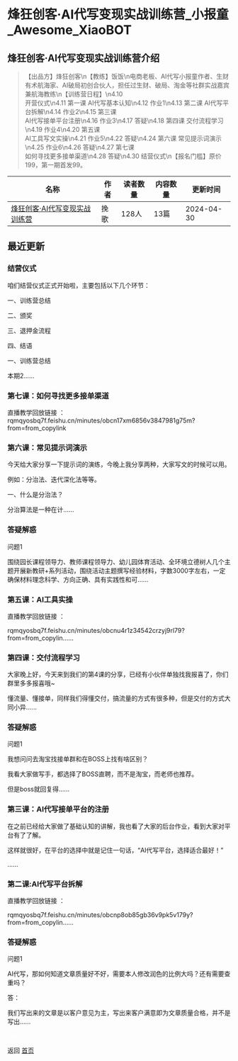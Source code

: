 # 烽狂创客·AI代写变现实战训练营_小报童_Awesome_XiaoBOT

## 烽狂创客·AI代写变现实战训练营介绍
> 【出品方】烽狂创客\n【教练】饭饭\n电商老板、AI代写小报童作者、生财有术航海家、AI破局初创合伙人，担任过生财、破局、淘金等社群实战嘉宾兼航海教练\n【训练营日程】\n4.10  
开营仪式\n4.11 第一课 AI代写基本认知\n4.12 作业1\n4.13 第二课 AI代写平台拆解\n4.14 作业2\n4.15 第三课  
AI代写接单平台注册\n4.16 作业3\n4.17 答疑\n4.18 第四课 交付流程学习\n4.19 作业4\n4.20 第五课  
AI工具写文实操\n4.21 作业5\n4.22 答疑\n4.24 第六课 常见提示词演示\n4.25 作业6\n4.26 答疑\n4.27 第七课  
如何寻找更多接单渠道\n4.28 答疑\n4.30 结营仪式\n【报名门槛】原价199，第一期首发99。  
  


|名称|作者|读者数量|内容数量|更新时间|
|---|---|---|---|---|
|[烽狂创客·AI代写变现实战训练营](https://xiaobot.net/p/AIdaixie?refer=9c3f1c95-a052-465a-9902-f6d75080262a)|挽歌|128人|13篇|2024-04-30|

## 最近更新
### 结营仪式

咱们结营仪式正式开始啦，主要包括以下几个环节：

一、训练营总结

二、颁奖

三、退押金流程

四、结语

一、训练营总结

本期2......

### 第七课：如何寻找更多接单渠道

直播教学回放链接
：rqmqyosbq7f.feishu.cn/minutes/obcn17xm6856v3847981g75m?from=from_copylink

### 第六课：常见提示词演示

今天给大家分享一下提示词的演练，今晚上我分享两种，大家写文的时候可以用。

例如：分治法、迭代深化法等等。

一、什么是分治法？

分治算法是一种在计......

### 答疑解惑

问题1

围绕园长课程领导力、教师课程领导力、幼儿园体育活动、全环境立德树人几个主题开展新教研+系列活动，围绕活动主题撰写经验材料，字数3000字左右，一定确保材料理念科学、方向正确、具有实践性和可......

### 第五课：AI工具实操

直播教学回放链接 ：

rqmqyosbq7f.feishu.cn/minutes/obcnu4r1z34542crzyj9rl79?from=from_copylin......

### 第四课：交付流程学习

大家晚上好，今天来到我们的第4课的分享，已经有小伙伴单独找我报喜了，你们群里多多报喜哦~

懂流量、懂接单，同样我们得懂交付，搞流量的方式有很多种，但是交付的方式大同小异......

### 答疑解惑

问题1

我想问问去淘宝找接单群和在BOSS上找有啥区别？

我看大家做写手，都选择了BOSS直聘，而不是淘宝，而老师也推荐。

但是boss就回复得......

### 第三课：AI代写接单平台的注册

在之前已经给大家做了基础认知的讲解，我也看了大家的后台作业，看到大家对平台有了了解。

这样就很好，在平台的选择中就是记住一句话，“AI代写平台，选择适合最好！”

......

### 第二课:AI代写平台拆解

直播教学回放链接 ：

rqmqyosbq7f.feishu.cn/minutes/obcnp8ob85gb36v9pk5v179y?from=from_copylin......

### 答疑解惑

问题1

AI代写，那如何知道文章质量好不好，需要本人修改润色的比例大吗？还有需要查重吗？

答：

我们写出来的文章是以客户意见为主，写出来客户满意即为文章质量合格，并不是写出......


<a href="https://github.com/Reno9527/awesome-xiaobot" style="color: white; text-decoration: none;">awesome-xiaobot</a>

返回 [首页](../README.md)
